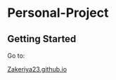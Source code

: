 ﻿# Personal-Project

## Getting Started

Go to: 

[Zakeriya23.github.io](https://zakeriya23.github.io/Personal-Project/)
